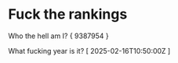 # Fuck the rankings

Who the hell am I?
{ 9387954 }

What fucking year is it?
[ 2025-02-16T10:50:00Z ]
